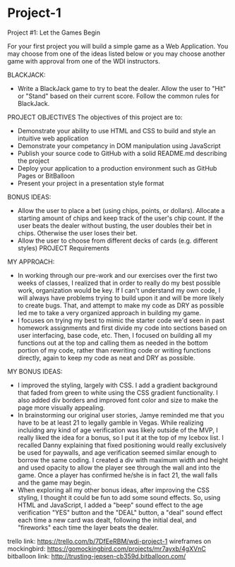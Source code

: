 # Project-1
Project #1: Let the Games Begin

For your first project you will build a simple game as a Web Application. You may choose from one of the ideas listed below or you may choose another game with approval from one of the WDI instructors.

BLACKJACK:
- Write a BlackJack game to try to beat the dealer. Allow the user to "Hit" or "Stand" based on their current score. Follow the common rules for BlackJack.

PROJECT OBJECTIVES
The objectives of this project are to:
- Demonstrate your ability to use HTML and CSS to build and style an intuitive web application
- Demonstrate your competancy in DOM manipulation using JavaScript
- Publish your source code to GitHub with a solid README.md describing the project
- Deploy your application to a production environment such as GitHub Pages or BitBalloon
- Present your project in a presentation style format

BONUS IDEAS:

- Allow the user to place a bet (using chips, points, or dollars). Allocate a starting amount of chips and keep track of the user's chip count. If the user beats the dealer without busting, the user doubles their bet in chips. Otherwise the user loses their bet.
- Allow the user to choose from different decks of cards (e.g. different styles)
PROJECT Requirements

MY APPROACH:
- In working through our pre-work and our exercises over the first two weeks of classes, I realized that in order to really do my best possible work, organization would be key. If I can't understand my own code, I will always have problems trying to build upon it and will be more likely to create bugs. That, and attempt to make my code as DRY as possible led me to take a very organized approach in building my game. 
- I focuses on trying my best to mimic the starter code we'd seen in past homework assignments and first divide my code into sections based on user interfacing, base code, etc. Then, I focused on building all my functions out at the top and calling them as needed in the bottom portion of my code, rather than rewriting code or writing functions directly, again to keep my code as neat and DRY as possible. 

MY BONUS IDEAS:
- I improved the styling, largely with CSS. I add a gradient background that faded from green to white using the CSS gradient functionality. I also added div borders and improved font color and size to make the page more visually appealing. 
- In brainstorming our original user stories, Jamye reminded me that you have to be at least 21 to legally gamble in Vegas. While realizing incluidng any kind of age verification was likely outside of the MVP, I really liked the idea for a bonus, so I put it at the top of my Icebox list. I recalled Danny explaining that fixed positioning would really exclusively be used for paywalls, and age verification seemed similar enough to borrow the same coding. I created a div with maximum width and height and used opacity to allow the player see through the wall and into the game. Once a player has confirmed he/she is in fact 21, the wall falls and the game may begin.  
- When exploring all my other bonus ideas, after improving the CSS styling, I thought it could be fun to add some sound effects. So, using HTML and JavaScript, I added a "beep" sound effect to the age verification "YES" button and the "DEAL" button, a "deal" sound effect each time a new card was dealt, following the initial deal, and "fireworks" each time the layer beats the dealer. 

trello link: https://trello.com/b/7DfEeRBM/wdi-project-1
wireframes on mockingbird: https://gomockingbird.com/projects/mr7ayxb/4gXVnC
bitballoon link: http://trusting-jepsen-cb359d.bitballoon.com/
